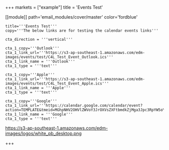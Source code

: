 +++
markets = ["example"]
title = 'Events Test'

[[module]]
path='email_modules/cover/master'
color='fordblue'

	title='''Events Test'''
	copy='''The below links are for testing the calendar events links'''

	cta_direction = '''vertical'''

	cta_1_copy='''Outlook'''
	cta_1_link_url='''https://s3-ap-southeast-1.amazonaws.com/edm-images/events/test/C4L_Test_Event_Outlook.ics'''
	cta_1_link_name = '''Outlook'''
	cta_1_type = '''text'''

	cta_1_copy='''Apple'''
	cta_1_link_url='''https://s3-ap-southeast-1.amazonaws.com/edm-images/events/test/C4L_Test_Event_Apple.ics'''
	cta_1_link_name = '''Apple'''
	cta_1_type = '''text'''

	cta_1_copy='''Google'''
	cta_1_link_url='''https://calendar.google.com/calendar/event?action=TEMPLATE&tmeid=MGhpNHV2OHVlZWVoY3JrOXVsZXFtbmdkZjMga3Jpc3RpYW5oYWx0ZUBt&tmsrc=kristianhalte%40gmail.com'''
	cta_1_link_name = '''Google'''
	cta_1_type = '''text'''


https://s3-ap-southeast-1.amazonaws.com/edm-images/logos/white_pb_desktop.png

+++